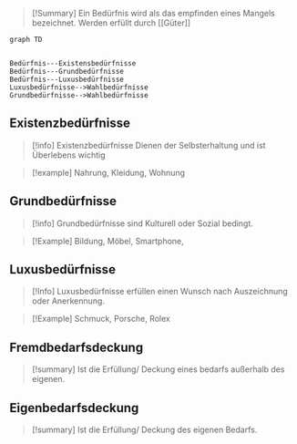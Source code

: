 >[!Summary]
>Ein Bedürfnis wird als das empfinden eines Mangels bezeichnet.
>Werden erfüllt durch [[Güter]]

```mermaid
graph TD


Bedürfnis---Existensbedürfnisse
Bedürfnis---Grundbedürfnisse
Bedürfnis---Luxusbedürfnisse
Luxusbedürfnisse-->Wahlbedürfnisse
Grundbedürfnisse-->Wahlbedürfnisse

```

## Existenzbedürfnisse

> [!info]
> Existenzbedürfnisse Dienen der Selbsterhaltung und ist Überlebens wichtig

>[!example] 
>Nahrung, Kleidung, Wohnung

## Grundbedürfnisse

>[!info]
>Grundbedürfnisse sind Kulturell oder Sozial bedingt.

>[!Example]
>Bildung, Möbel, Smartphone, 

## Luxusbedürfnisse

>[!Info]
>Luxusbedürfnisse erfüllen einen Wunsch nach Auszeichnung oder Anerkennung.

>[!Example]
>Schmuck, Porsche, Rolex

## Fremdbedarfsdeckung

>[!summary]
>Ist die Erfüllung/ Deckung eines bedarfs außerhalb des eigenen. 

## Eigenbedarfsdeckung

>[!summary]
>Ist die Erfüllung/ Deckung des eigenen Bedarfs. 

